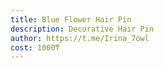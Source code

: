 ```yaml
---
title: Blue Flower Hair Pin
description: Decorative Hair Pin
author: https://t.me/Irina_7owl
cost: 1000₸
---
```

